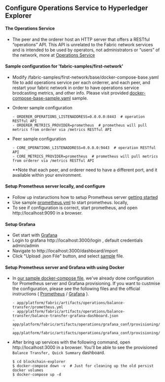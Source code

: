 <!-- (SPDX-License-Identifier: CC-BY-4.0) -->  <!-- Ensure there is a newline before, and after, this line -->

## Configure Operations Service to Hyperledger Explorer

#### The Operations Service

-   The peer and the orderer host an HTTP server that offers a RESTful “operations” API. This API is unrelated to the Fabric network services and is intended to be used by operators, not administrators or “users” of the network, more at
    [Operations Service](https://hyperledger-fabric.readthedocs.io/en/release-1.4/operations_service.html)

#### Sample configuration for 'fabric-samples/first-network'

-   Modify <fabric-path>/fabric-samples/first-network/base/docker-compose-base.yaml file to add operations service per each orderrer, and each peer, and restart your fabric network in order to have operations service brodcasting metrics, and other info. Please visit provided [docker-compose-base-sample.yaml](app/platform/fabric/artifacts/fabric-config-samples/first-network/docker-compose-base-sample.yaml) sample.

*   Orderer sample configuration

    ```
    - ORDERER_OPERATIONS_LISTENADDRESS=0.0.0.0:8443  # operation RESTful API
    - ORDERER_METRICS_PROVIDER=prometheus  # prometheus will pull metrics from orderer via /metrics RESTful API
    ```

*   Peer sample configuration
    ```
    - CORE_OPERATIONS_LISTENADDRESS=0.0.0.0:9443  # operation RESTful API
    - CORE_METRICS_PROVIDER=prometheus  # prometheus will pull metrics from orderer via /metrics RESTful API
    ```


    **Note that each peer, and orderer need to have a different port, and it available  within your environment.

#### Setup Prometheus server locally, and configure

-   Follow up instaructions how to setup Prometheus server [getting started](https://prometheus.io/docs/prometheus/latest/getting_started)
-   Use sample [prometheus.yml](/app/platform/fabric/artifacts/operations/balance-transfer/prometheus.yml) to start prometheus. locally,
-   To see if configuration is correct, start prometheus, and open http://localhost:9090 in a browser.

#### Setup Grafana

-   Get start with [Grafana](https://grafana.com/grafana)
-   Login to grafana http://localhost:3000/login , default credentials admin/admin
-   Navigate to http://localhost:3000/dashboard/import
-   Click "Upload .json File" button, and select [sample](/app/platform/fabric/artifacts/operations/balance-transfer/balance-transfer-grafana-dashboard.json) file.

#### Setup Prometheus server and Grafana with using Docker

-   In [our sample docker-compose file](https://github.com/hyperledger/blockchain-explorer/blob/main/docker-compose.yaml), we've already done configuration for Prometheus server and Grafana provisioning. If you want to custmise the configuration, please see the following files and the official instructions ( [Prometheus](https://prometheus.io/docs/prometheus/latest/installation/#using-docker) / [Grafana](https://grafana.com/docs/administration/provisioning/#provisioning-grafana) ).

    ```
    - app/platform/fabric/artifacts/operations/balance-transfer/prometheus.yml
    - app/platform/fabric/artifacts/operations/balance-transfer/balance-transfer-grafana-dashboard.json
    - app/platform/fabric/artifacts/operations/grafana_conf/provisioning/dashboards/dashboard.yaml
    - app/platform/fabric/artifacts/operations/grafana_conf/provisioning/datasources/datasource.yaml
    ```

-   After bring up services with the following command, open http://localhost:3000 in a browser. You'll be able to see the provisioned `Balance Transfer, Quick Summary` dashboard.
    ```
    $ cd blockchain-explorer
    $ docker-compose down -v  # Just for cleaning up the old persist docker volumes
    $ docker-compose up -d
    ```
